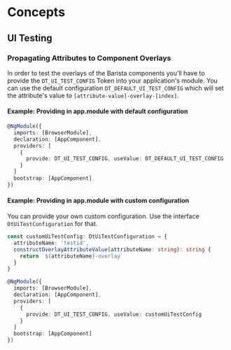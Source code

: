 # Concepts

## UI Testing

### Propagating Attributes to Component Overlays

In order to test the overlays of the Barista components you'll have to provide
the `DT_UI_TEST_CONFIG` Token into your application's module. You can use the
default configuration `DT_DEFAULT_UI_TEST_CONFIG` which will set the attribute's
value to `[attribute-value]-overlay-[index]`.

#### Example: Providing in app.module with default configuration

```ts
@NgModule({
  imports: [BrowserModule],
  declaration: [AppComponent],
  providers: [
    {
      provide: DT_UI_TEST_CONFIG, useValue: DT_DEFAULT_UI_TEST_CONFIG
    }
  ]
  bootstrap: [AppComponent]
})
```

#### Example: Providing in app.module with custom configuration

You can provide your own custom configuration. Use the interface
`DtUiTestConfiguration` for that.

```ts
const customUiTestConfig: DtUiTestConfiguration = {
  attributeName: 'testid',
  constructOverlayAttributeValue(attributeName: string): string {
    return `${attributeName}-overlay`
  }
}

@NgModule({
  imports: [BrowserModule],
  declaration: [AppComponent],
  providers: [
    {
      provide: DT_UI_TEST_CONFIG, useValue: customUiTestConfig
    }
  ]
  bootstrap: [AppComponent]
})
```

